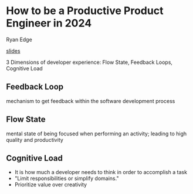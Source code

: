 # How to be a Productive Product Engineer in 2024

Ryan Edge

[slides](chimon.dev)

3 Dimensions of developer experience: Flow State, Feedback Loops, Cognitive Load

## Feedback Loop

mechanism to get feedback within the software development process

## Flow State

mental state of being focused when performing an activity; leading to high quality and productivity

## Cognitive Load

- It is how much a developer needs to think in order to accomplish a task
- "Limit responsibilities or simplify domains."
- Prioritize value over creativity